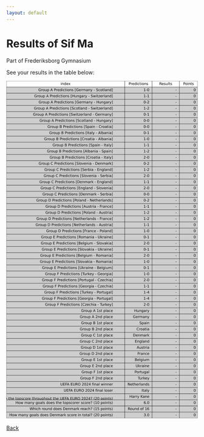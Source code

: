 ```yaml
---
layout: default
---
```


# Results of Sif Ma 
    
Part of Frederiksborg Gymnasium
    
See your results in the table below:
    
![Sif Ma](./user_plots/Sif_Ma.svg?raw=true)

[Back](https://christianbanggribsvad.github.io/em_spillet.github.io/)